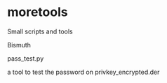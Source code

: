# moretools
Small scripts and tools

Bismuth

pass_test.py

a tool to test the password on privkey_encrypted.der
